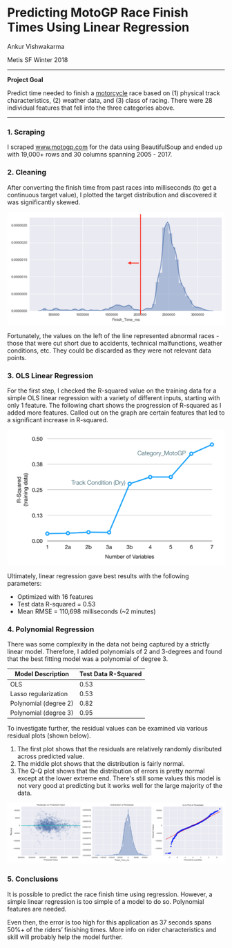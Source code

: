 # Predicting MotoGP Race Finish Times Using Linear Regression

Ankur Vishwakarma

Metis SF Winter 2018

---

**Project Goal**

Predict time needed to finish a <a href="[url](https://glorymoto.com/collection/leather-motorcycle-shoes/)">motorcycle</a> race based on (1) physical track characteristics, (2) weather data, and (3) class of racing. There were 28 individual features that fell into the three categories above. 

---

### 1. Scraping

I scraped www.motogp.com for the data using BeautifulSoup and ended up with 19,000+ rows and 30 columns spanning 2005 - 2017.

### 2. Cleaning

After converting the finish time from past races into milliseconds (to get a continuous target value), I plotted the target distribution and discovered it was significantly skewed.

![](img_target_distribution.png)

Fortunately, the values on the left of the line represented abnormal races - those that were cut short due to accidents, technical malfunctions, weather conditions, etc. They could be discarded as they were not relevant data points.

### 3. OLS Linear Regression

For the first step, I checked the R-squared value on the training data for a simple OLS linear regression with a variety of different inputs, starting with only 1 feature. The following chart shows the progression of R-squared as I added more features. Called out on the graph are certain features that led to a significant increase in R-squared.

![](img_r_squared_graph.png)

Ultimately, linear regression gave best results with the following parameters:

* Optimized with 16 features
* Test data R-squared = 0.53
* Mean RMSE = 110,698 milliseconds (~2 minutes)

### 4. Polynomial Regression

There was some complexity in the data not being captured by a strictly linear model. Therefore, I added polynomials of 2 and 3-degrees and found that the best fitting model was a polynomial of degree 3. 

| Model Description     | Test Data R-Squared |
| --------------------- | ------------------- |
| OLS                   | 0.53                |
| Lasso regularization  | 0.53                |
| Polynomial (degree 2) | 0.82                |
| Polynomial (degree 3) | 0.95                |

To investigate further, the residual values can be examined via various residual plots (shown below).

1. The first plot shows that the residuals are relatively randomly disributed across predicted value.
2. The middle plot shows that the distribution is fairly normal.
3. The Q-Q plot shows that the distribution of errors is pretty normal except at the lower extreme end. There's still some values this model is not very good at predicting but it works well for the large majority of the data.

![](img_residuals.png)

### 5. Conclusions

It is possible to predict the race finish time using regression. However, a simple linear regression is too simple of a model to do so. Polynomial features are needed.

Even then, the error is too high for this application as 37 seconds spans 50%+ of the riders’ finishing times. More info on rider characteristics and skill will probably help the model further.

